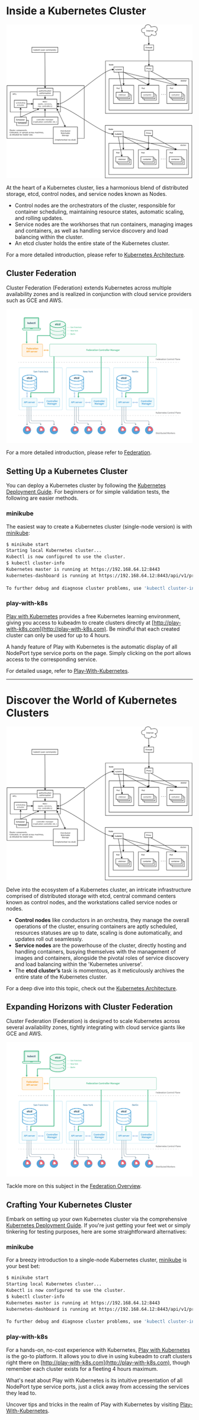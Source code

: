 # Inside a Kubernetes Cluster

![](../.gitbook/assets/architecture%20%287%29.png)

At the heart of a Kubernetes cluster, lies a harmonious blend of distributed storage, etcd, control nodes, and service nodes known as Nodes.

* Control nodes are the orchestrators of the cluster, responsible for container scheduling, maintaining resource states, automatic scaling, and rolling updates.
* Service nodes are the workhorses that run containers, managing images and containers, as well as handling service discovery and load balancing within the cluster.
* An etcd cluster holds the entire state of the Kubernetes cluster.

For a more detailed introduction, please refer to [Kubernetes Architecture](../concepts/architecture.md).

## Cluster Federation

Cluster Federation (Federation) extends Kubernetes across multiple availability zones and is realized in conjunction with cloud service providers such as GCE and AWS.

![](../.gitbook/assets/federation%20%284%29.png)

For a more detailed introduction, please refer to [Federation](../concepts/components/federation.md).

## Setting Up a Kubernetes Cluster

You can deploy a Kubernetes cluster by following the [Kubernetes Deployment Guide](../setup/index.md). For beginners or for simple validation tests, the following are easier methods.

### minikube

The easiest way to create a Kubernetes cluster (single-node version) is with [minikube](https://github.com/kubernetes/minikube):

```bash
$ minikube start
Starting local Kubernetes cluster...
Kubectl is now configured to use the cluster.
$ kubectl cluster-info
Kubernetes master is running at https://192.168.64.12:8443
kubernetes-dashboard is running at https://192.168.64.12:8443/api/v1/proxy/namespaces/kube-system/services/kubernetes-dashboard

To further debug and diagnose cluster problems, use 'kubectl cluster-info dump'.
```

### play-with-k8s

[Play with Kubernetes](http://play-with-k8s.com) provides a free Kubernetes learning environment, giving you access to kubeadm to create clusters directly at [http://play-with-k8s.com](http://play-with-k8s.com). Be mindful that each created cluster can only be used for up to 4 hours.

A handy feature of Play with Kubernetes is the automatic display of all NodePort type service ports on the page. Simply clicking on the port allows access to the corresponding service.

For detailed usage, refer to [Play-With-Kubernetes](https://github.com/feiskyer/kubernetes-handbook/tree/549e0e3c9ba0175e64b2d4719b5a46e9016d532b/appendix/play-with-k8s.md).

---

# Discover the World of Kubernetes Clusters

![](../.gitbook/assets/architecture%20%287%29.png)

Delve into the ecosystem of a Kubernetes cluster, an intricate infrastructure comprised of distributed storage with etcd, central command centers known as control nodes, and the workstations called service nodes or nodes.

* **Control nodes** like conductors in an orchestra, they manage the overall operations of the cluster, ensuring containers are aptly scheduled, resources statuses are up to date, scaling is done automatically, and updates roll out seamlessly.
* **Service nodes** are the powerhouse of the cluster, directly hosting and handling containers, busying themselves with the management of images and containers, alongside the pivotal roles of service discovery and load balancing within the 'Kubernetes universe'.
* The **etcd cluster’s** task is momentous, as it meticulously archives the entire state of the Kubernetes cluster.

For a deep dive into this topic, check out the [Kubernetes Architecture](../concepts/architecture.md).

## Expanding Horizons with Cluster Federation

Cluster Federation (Federation) is designed to scale Kubernetes across several availability zones, tightly integrating with cloud service giants like GCE and AWS.

![](../.gitbook/assets/federation%20%284%29.png)

Tackle more on this subject in the [Federation Overview](../concepts/components/federation.md).

## Crafting Your Kubernetes Cluster

Embark on setting up your own Kubernetes cluster via the comprehensive [Kubernetes Deployment Guide](../setup/index.md). If you're just getting your feet wet or simply tinkering for testing purposes, here are some straightforward alternatives:

### minikube

For a breezy introduction to a single-node Kubernetes cluster, [minikube](https://github.com/kubernetes/minikube) is your best bet:

```bash
$ minikube start
Starting local Kubernetes cluster...
Kubectl is now configured to use the cluster.
$ kubectl cluster-info
Kubernetes master is running at https://192.168.64.12:8443
kubernetes-dashboard is running at https://192.168.64.12:8443/api/v1/proxy/namespaces/kube-system/services/kubernetes-dashboard

To further debug and diagnose cluster problems, use 'kubectl cluster-info dump'.
```

### play-with-k8s

For a hands-on, no-cost experience with Kubernetes, [Play with Kubernetes](http://play-with-k8s.com) is the go-to platform. It allows you to dive in using kubeadm to craft clusters right there on [http://play-with-k8s.com](http://play-with-k8s.com), though remember each cluster exists for a fleeting 4 hours maximum.

What's neat about Play with Kubernetes is its intuitive presentation of all NodePort type service ports, just a click away from accessing the services they lead to.

Uncover tips and tricks in the realm of Play with Kubernetes by visiting [Play-With-Kubernetes](https://github.com/feiskyer/kubernetes-handbook/tree/549e0e3c9ba0175e64b2d4719b5a46e9016d532b/appendix/play-with-k8s.md).